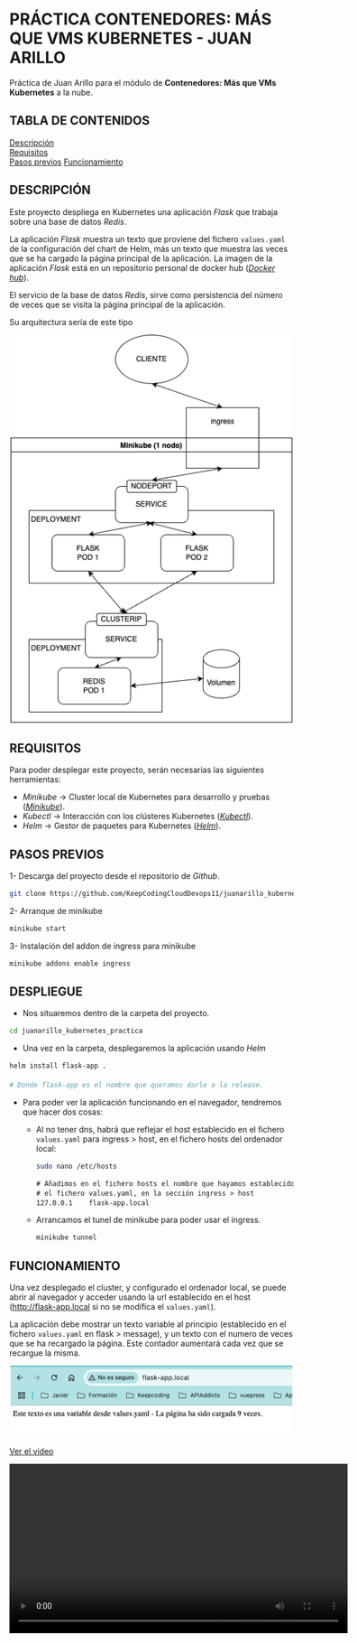 # PRÁCTICA CONTENEDORES: MÁS QUE VMS KUBERNETES - JUAN ARILLO

Práctica de Juan Arillo para el módulo de **Contenedores: Más que VMs Kubernetes** a la nube.

## TABLA DE CONTENIDOS

[Descripción](#descripción)  
[Requisitos](#requisitos)  
[Pasos previos](#pasos-previos)
[Funcionamiento](#funcionamiento)

## DESCRIPCIÓN

Este proyecto despliega en Kubernetes una aplicación *Flask* que trabaja sobre una base de datos *Redis*.  

La aplicación *Flask* muestra un texto que proviene del fichero `values.yaml` de la configuración del chart de Helm, más un texto que muestra las veces que se ha cargado la página principal de la aplicación. La imagen de la aplicación *Flask* está en un repositorio personal de docker hub ([*Docker hub*](https://hub.docker.com/repository/docker/juanarillo/docker_practica/general)).

El servicio de la base de datos *Redis*, sirve como persistencia del número de veces que se visita la página principal
de la aplicación.

Su arquitectura sería de este tipo  

<p align="center">
    <img src="images/arquitectura.png" alt="architecture" width="500"/>
</p>

## REQUISITOS

Para poder desplegar este proyecto, serán necesarias las siguientes herramientas:

- *Minikube* -> Cluster local de Kubernetes para desarrollo y pruebas ([*Minikube*](https://minikube.sigs.k8s.io/docs/start/?arch=%2Fmacos%2Farm64%2Fstable%2Fbinary+download)).
- *Kubectl* -> Interacción con los clústeres Kubernetes ([*Kubectl*](https://kubernetes.io/docs/tasks/tools/)).
- *Helm* -> Gestor de paquetes para Kubernetes ([*Helm*](https://helm.sh/docs/intro/install/)).

## PASOS PREVIOS

1- Descarga del proyecto desde el repositorio de *Github*.

```bash
git clone https://github.com/KeepCodingCloudDevops11/juanarillo_kubernetes_practica.git
```

2- Arranque de minikube

```bash
minikube start
```

3- Instalación del addon de ingress para minikube

```bash
minikube addons enable ingress
```

## DESPLIEGUE

- Nos situaremos dentro de la carpeta del proyecto.

```bash
cd juanarillo_kubernetes_practica
```

- Una vez en la carpeta, desplegaremos la aplicación usando *Helm*

```bash
helm install flask-app .

# Donde flask-app es el nombre que queramos darle a la release.
```

- Para poder ver la aplicación funcionando en el navegador, tendremos que hacer dos cosas:   

  - Al no tener dns, habrá que reflejar el host establecido en el fichero `values.yaml` para ingress > host, en el fichero hosts del ordenador local:

    ```bash
    sudo nano /etc/hosts
    ```

    ```txt
    # Añadimos en el fichero hosts el nombre que hayamos establecido en
    # el fichero values.yaml, en la sección ingress > host
    127.0.0.1    flask-app.local
    ```

  - Arrancamos el tunel de minikube para poder usar el ingress.  

    ```bash
    minikube tunnel
    ```

## FUNCIONAMIENTO

Una vez desplegado el cluster, y configurado el ordenador local, se puede abrir al navegador y acceder usando la url establecido en el host (http://flask-app.local si no se modifica el `values.yaml`).  

La aplicación debe mostrar un texto variable al principio (establecido en el fichero `values.yaml` en flask > message), y un texto con el numero de veces que se ha recargado la página. Este contador aumentará cada vez que se recargue la misma.

<p align="center">
    <img src="images/app.png" alt="architecture" width="500"/>
</p>

[Ver el video](/images/demo.mov)

<p align="center">
    <video width="600" controls align="center">
    <source src="images/demo.mov" type="video/quicktime">
    Your browser does not support the video tag.
    </video>
</p>